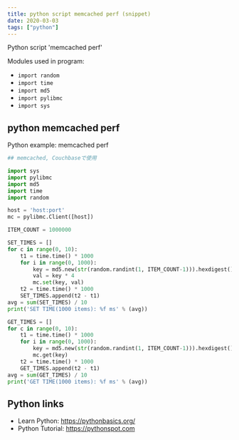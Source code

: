 ```yaml
---
title: python script memcached perf (snippet)
date: 2020-03-03
tags: ["python"]
---
```

Python script 'memcached perf'


Modules used in program: 
* `import random`
* `import time`
* `import md5`
* `import pylibmc`
* `import sys`

## python memcached perf

Python example: memcached perf

```python
## memcached, Couchbaseで使用

import sys
import pylibmc
import md5
import time
import random

host = 'host:port'
mc = pylibmc.Client([host])

ITEM_COUNT = 1000000

SET_TIMES = []
for c in range(0, 10):
    t1 = time.time() * 1000
    for i in range(0, 1000):
        key = md5.new(str(random.randint(1, ITEM_COUNT-1))).hexdigest()
        val = key * 4
        mc.set(key, val)
    t2 = time.time() * 1000
    SET_TIMES.append(t2 - t1)
avg = sum(SET_TIMES) / 10
print('SET TIME(1000 items): %f ms' % (avg))

GET_TIMES = []
for c in range(0, 10):
    t1 = time.time() * 1000
    for i in range(0, 1000):
        key = md5.new(str(random.randint(1, ITEM_COUNT-1))).hexdigest()
        mc.get(key)
    t2 = time.time() * 1000
    GET_TIMES.append(t2 - t1)
avg = sum(GET_TIMES) / 10
print('GET TIME(1000 items): %f ms' % (avg))


```

## Python links

- Learn Python: https://pythonbasics.org/
- Python Tutorial: https://pythonspot.com
